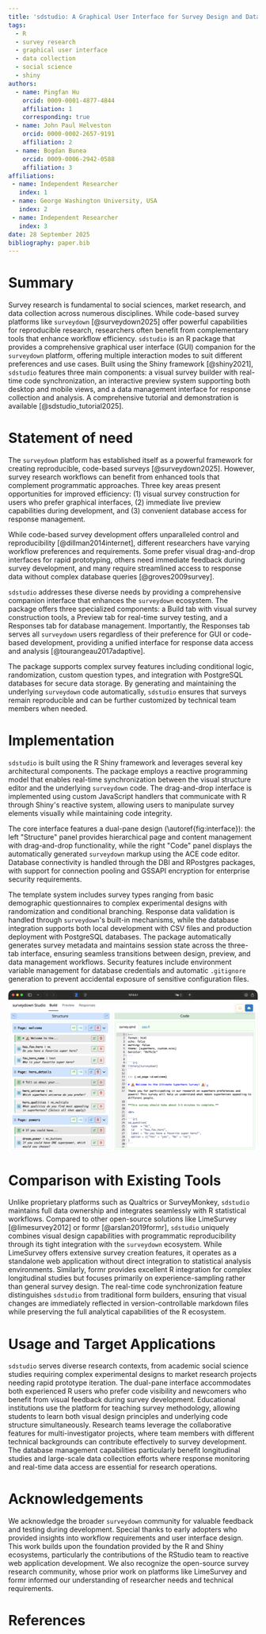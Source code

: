 ```yaml
---
title: 'sdstudio: A Graphical User Interface for Survey Design and Data Collection'
tags:
  - R
  - survey research
  - graphical user interface
  - data collection
  - social science
  - shiny
authors:
  - name: Pingfan Hu
    orcid: 0009-0001-4877-4844
    affiliation: 1
    corresponding: true
  - name: John Paul Helveston
    orcid: 0000-0002-2657-9191
    affiliation: 2
  - name: Bogdan Bunea
    orcid: 0009-0006-2942-0588
    affiliation: 3
affiliations:
 - name: Independent Researcher
   index: 1
 - name: George Washington University, USA
   index: 2
 - name: Independent Researcher
   index: 3
date: 28 September 2025
bibliography: paper.bib
---
```


# Summary

Survey research is fundamental to social sciences, market research, and data collection across numerous disciplines. While code-based survey platforms like `surveydown` [@surveydown2025] offer powerful capabilities for reproducible research, researchers often benefit from complementary tools that enhance workflow efficiency. `sdstudio` is an R package that provides a comprehensive graphical user interface (GUI) companion for the `surveydown` platform, offering multiple interaction modes to suit different preferences and use cases. Built using the Shiny framework [@shiny2021], `sdstudio` features three main components: a visual survey builder with real-time code synchronization, an interactive preview system supporting both desktop and mobile views, and a data management interface for response collection and analysis. A comprehensive tutorial and demonstration is available [@sdstudio_tutorial2025].

# Statement of need

The `surveydown` platform has established itself as a powerful framework for creating reproducible, code-based surveys [@surveydown2025]. However, survey research workflows can benefit from enhanced tools that complement programmatic approaches. Three key areas present opportunities for improved efficiency: (1) visual survey construction for users who prefer graphical interfaces, (2) immediate live preview capabilities during development, and (3) convenient database access for response management.

While code-based survey development offers unparalleled control and reproducibility [@dillman2014internet], different researchers have varying workflow preferences and requirements. Some prefer visual drag-and-drop interfaces for rapid prototyping, others need immediate feedback during survey development, and many require streamlined access to response data without complex database queries [@groves2009survey].

`sdstudio` addresses these diverse needs by providing a comprehensive companion interface that enhances the `surveydown` ecosystem. The package offers three specialized components: a Build tab with visual survey construction tools, a Preview tab for real-time survey testing, and a Responses tab for database management. Importantly, the Responses tab serves all `surveydown` users regardless of their preference for GUI or code-based development, providing a unified interface for response data access and analysis [@tourangeau2017adaptive].

The package supports complex survey features including conditional logic, randomization, custom question types, and integration with PostgreSQL databases for secure data storage. By generating and maintaining the underlying `surveydown` code automatically, `sdstudio` ensures that surveys remain reproducible and can be further customized by technical team members when needed.

# Implementation

`sdstudio` is built using the R Shiny framework and leverages several key architectural components. The package employs a reactive programming model that enables real-time synchronization between the visual structure editor and the underlying `surveydown` code. The drag-and-drop interface is implemented using custom JavaScript handlers that communicate with R through Shiny's reactive system, allowing users to manipulate survey elements visually while maintaining code integrity.

The core interface features a dual-pane design (\autoref{fig:interface}): the left "Structure" panel provides hierarchical page and content management with drag-and-drop functionality, while the right "Code" panel displays the automatically generated `surveydown` markup using the ACE code editor. Database connectivity is handled through the DBI and RPostgres packages, with support for connection pooling and GSSAPI encryption for enterprise security requirements.

The template system includes survey types ranging from basic demographic questionnaires to complex experimental designs with randomization and conditional branching. Response data validation is handled through `surveydown`'s built-in mechanisms, while the database integration supports both local development with CSV files and production deployment with PostgreSQL databases. The package automatically generates survey metadata and maintains session state across the three-tab interface, ensuring seamless transitions between design, preview, and data management workflows. Security features include environment variable management for database credentials and automatic `.gitignore` generation to prevent accidental exposure of sensitive configuration files.

![The sdstudio dual-pane interface showing the Structure panel (left) for visual survey construction and the Code panel (right) displaying the automatically generated surveydown markup.\label{fig:interface}](sdstudio.png)

# Comparison with Existing Tools

Unlike proprietary platforms such as Qualtrics or SurveyMonkey, `sdstudio` maintains full data ownership and integrates seamlessly with R statistical workflows. Compared to other open-source solutions like LimeSurvey [@limesurvey2012] or formr [@arslan2019formr], `sdstudio` uniquely combines visual design capabilities with programmatic reproducibility through its tight integration with the `surveydown` ecosystem. While LimeSurvey offers extensive survey creation features, it operates as a standalone web application without direct integration to statistical analysis environments. Similarly, formr provides excellent R integration for complex longitudinal studies but focuses primarily on experience-sampling rather than general survey design. The real-time code synchronization feature distinguishes `sdstudio` from traditional form builders, ensuring that visual changes are immediately reflected in version-controllable markdown files while preserving the full analytical capabilities of the R ecosystem.

# Usage and Target Applications

`sdstudio` serves diverse research contexts, from academic social science studies requiring complex experimental designs to market research projects needing rapid prototype iteration. The dual-pane interface accommodates both experienced R users who prefer code visibility and newcomers who benefit from visual feedback during survey development. Educational institutions use the platform for teaching survey methodology, allowing students to learn both visual design principles and underlying code structure simultaneously. Research teams leverage the collaborative features for multi-investigator projects, where team members with different technical backgrounds can contribute effectively to survey development. The database management capabilities particularly benefit longitudinal studies and large-scale data collection efforts where response monitoring and real-time data access are essential for research operations.

# Acknowledgements

We acknowledge the broader `surveydown` community for valuable feedback and testing during development. Special thanks to early adopters who provided insights into workflow requirements and user interface design. This work builds upon the foundation provided by the R and Shiny ecosystems, particularly the contributions of the RStudio team to reactive web application development. We also recognize the open-source survey research community, whose prior work on platforms like LimeSurvey and formr informed our understanding of researcher needs and technical requirements.

# References